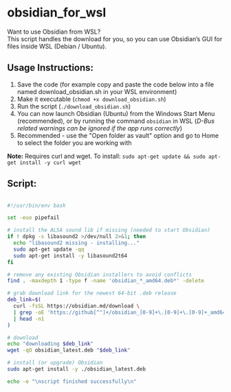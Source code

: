 # obsidian_for_wsl
Want to use Obsidian from WSL?
<br>
This script handles the download for you, so you can use Obsidian’s GUI for files inside WSL (Debian / Ubuntu).

## Usage Instructions:
1. Save the code (for example copy and paste the code below into a file named download_obsidian.sh in your WSL environment)
2. Make it executable (```chmod +x download_obsidian.sh```)
3. Run the script (```./download_obsidian.sh```)
4. You can now launch Obsidian (Ubuntu) from the Windows Start Menu (recommended), or by running the command ```obsidian``` in WSL (*D-Bus related warnings can be ignored if the app runs correctly*)
5. Recommended - use the "Open folder as vault" option and go to Home to select the folder you are working with

**Note:** Requires curl and wget. To install:
```sudo apt-get update && sudo apt-get install -y curl wget```

## Script:
```bash

#!/usr/bin/env bash

set -euo pipefail

# install the ALSA sound lib if missing (needed to start Obsidian)
if ! dpkg -s libasound2 >/dev/null 2>&1; then
  echo "libasound2 missing - installing..."
  sudo apt-get update -qq
  sudo apt-get install -y libasound2t64
fi

# remove any existing Obsidian installers to avoid conflicts
find . -maxdepth 1 -type f -name 'obsidian_*_amd64.deb*' -delete

# grab download link for the newest 64‑bit .deb release
deb_link=$(
  curl -fsSL https://obsidian.md/download \
  | grep -oE 'https://github[^"]+/obsidian_[0-9]+\.[0-9]+\.[0-9]+_amd64\.deb' \
  | head -n1
)

# download
echo "downloading $deb_link"
wget -qO obsidian_latest.deb "$deb_link"

# install (or upgrade) Obsidian
sudo apt-get install -y ./obsidian_latest.deb

echo -e "\nscript finished successfully\n"
```
